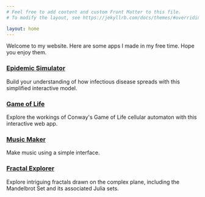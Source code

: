 ```yaml
---
# Feel free to add content and custom Front Matter to this file.
# To modify the layout, see https://jekyllrb.com/docs/themes/#overriding-theme-defaults

layout: home
---
```

<p>Welcome to my website. Here are some apps I made in my free time. Hope you enjoy them.</p>
<h3><a href="{{ 'apps/epidemic-simulator/index.html' | relative_url }}">Epidemic Simulator</a></h3>
<p>Build your understanding of how infectious disease spreads with this simplified interactive model.</p>
<h3><a href="{{ 'apps/game-of-life/index.html' | relative_url }}">Game of Life</a></h3>
<p>Explore the workings of Conway's Game of Life cellular automaton with this interactive web app.</p>
<h3><a href="{{ 'apps/music-maker/index.html' | relative_url }}">Music Maker</a></h3>
<p>Make music using a simple interface.</p>
<h3><a href="{{ 'apps/fractal-explorer/index.html' | relative_url }}">Fractal Explorer</a></h3>
<p>Explore intriguing fractals drawn on the complex plane, including the Mandelbrot Set and its associated Julia sets.</p>